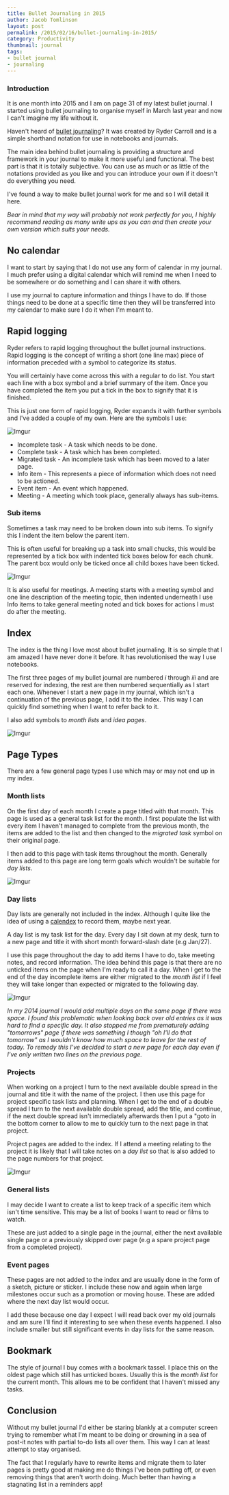 ```yaml
---
title: Bullet Journaling in 2015
author: Jacob Tomlinson
layout: post
permalink: /2015/02/16/bullet-journaling-in-2015/
category: Productivity
thumbnail: journal
tags:
- bullet journal
- journaling
---
```


### Introduction

It is one month into 2015 and I am on page 31 of my latest bullet journal. I started
using bullet journaling to organise myself in March last year and now I can't
imagine my life without it.

Haven't heard of [bullet journaling][1]? It was created by Ryder Carroll
and is a simple shorthand notation for use in notebooks and journals.

The main idea behind bullet journaling is providing a structure and framework
in your journal to make it more useful and functional. The best part is that it
is totally subjective. You can use as much or as little of the notations provided as you like
and you can introduce your own if it doesn't do everything you need.

I've found a way to make bullet journal work for me and so I will detail it here.

_Bear in mind that my way will probably not work perfectly for you, I highly recommend
reading as many write ups as you can and then create your own version which suits
your needs._

## No calendar

I want to start by saying that I do not use any form of calendar in my journal.
I much prefer using a digital calendar which will remind
me when I need to be somewhere or do something and I can share it with others.

I use my journal to capture information and things I have to do. If those things
need to be done at a specific time then they will be transferred into my calendar
to make sure I do it when I'm meant to.

## Rapid logging

Ryder refers to rapid logging throughout the bullet journal instructions. Rapid
logging is the concept of writing a short (one line max) piece of information
preceded with a symbol to categorize its status.

You will certainly have come across this with a regular to do list. You start each
line with a box symbol and a brief summary of the item. Once you have completed
the item you put a tick in the box to signify that it is finished.

This is just one form of rapid logging, Ryder expands it with further symbols
and I've added a couple of my own. Here are the symbols I use:

![Imgur](http://i.imgur.com/zo6hxHH.png)

* Incomplete task - A task which needs to be done.
* Complete task - A task which has been completed.
* Migrated task - An incomplete task which has been moved to a later page.
* Info item - This represents a piece of information which does not need to be actioned.
* Event item - An event which happened.
* Meeting - A meeting which took place, generally always has sub-items.

### Sub items

Sometimes a task may need to be broken down into sub items. To signify this I
indent the item below the parent item.

This is often useful for breaking up a task into small chucks, this would be
represented by a tick box with indented tick boxes below for each chunk. The parent
box would only be ticked once all child boxes have been ticked.

![Imgur](http://i.imgur.com/2efAwt3.png)

It is also useful for meetings. A meeting starts with a meeting symbol and one
line description of the meeting topic, then indented underneath I use Info items
to take general meeting noted and tick boxes for actions I must do after the meeting.


## Index

The index is the thing I love most about bullet journaling. It is so simple that
I am amazed I have never done it before. It has revolutionised the way I use
notebooks.

The first three pages of my bullet journal are numbered _i_ through _iii_ and are reserved
for indexing, the rest are then numbered sequentially as I start each one.
Whenever I start a new page in my journal, which isn't a continuation
of the previous page, I add it to the index. This way I can quickly find something
when I want to refer back to it.

I also add symbols to _month lists_ and _idea pages_.

![Imgur](http://i.imgur.com/fDacIu6.png)

## Page Types

There are a few general page types I use which may or may not end up in my index.

### Month lists

On the first day of each month I create a page titled with that month. This page
is used as a general task list for the month. I first populate the list with
every item I haven't managed to complete from the previous month, the items are
added to the list and then changed to the _migrated task_ symbol on their original
page.

I then add to this page with task items throughout the month. Generally items
added to this page are long term goals which wouldn't be suitable for _day lists_.

![Imgur](http://i.imgur.com/dx1aRxD.png)

### Day lists

Day lists are generally not included in the index. Although I quite like the idea
of using a [calendex][2] to record them, maybe next year.

A day list is my task list for the day. Every day I sit down at my desk, turn to
a new page and title it with short month forward-slash date (e.g Jan/27).

I use this page throughout the day to add items I have to do, take meeting notes,
and record information. The idea behind this page is that there are no unticked items on the page
when I'm ready to call it a day. When I get to the end of the day incomplete items
are either migrated to the _month list_ if I feel they will take longer than expected
or migrated to the following day.

![Imgur](http://i.imgur.com/n48N9ka.png)

_In my 2014 journal I would add multiple days on the same page if there was space.
I found this problematic when looking back over old entries as it was hard to find
a specific day. It also stopped me from prematurely adding "tomorrows" page if
there was something I though "oh I'll do that tomorrow" as I wouldn't know how
much space to leave for the rest of today. To remedy this I've decided to start a new
page for each day even if I've only written two lines on the previous page._

### Projects

When working on a project I turn to the next available double spread in the journal
and title it with the name of the project. I then use this page for project specific
task lists and planning. When I get to the end of a double spread I turn to the next
available double spread, add the title, and continue, if the next double spread isn't immediately
afterwards then I put a "goto in the bottom corner to allow to me to
quickly turn to the next page in that project.

Project pages are added to the index. If I attend a meeting relating to the project
it is likely that I will take notes on a _day list_ so that is also added
to the page numbers for that project.

![Imgur](http://i.imgur.com/nsJRtRd.png)

### General lists

I may decide I want to create a list to keep track of a specific item which isn't
time sensitive. This may be a list of books I want to read or films to watch.

These are just added to a single page in the journal, either the next available
single page or a previously skipped over page (e.g a spare project page from
a completed project).

### Event pages

These pages are not added to the index and are usually done in the form of a sketch,
picture or sticker. I include these now and again when large milestones occur such
as a promotion or moving house. These are added where the next day list would
occur.

I add these because one day I expect I will read back over my old journals and
am sure I'll find it interesting to see when these events happened. I also include
smaller but still significant events in day lists for the same reason.

## Bookmark

The style of journal I buy comes with a bookmark tassel. I place this on the
oldest page which still has unticked boxes. Usually this is the _month list_ for
the current month. This allows me to be confident that I haven't missed any tasks.


## Conclusion

Without my bullet journal I'd either be staring blankly at a computer screen trying
to remember what I'm meant to be doing or drowning in a sea of post-it notes with
partial to-do lists all over them. This way I can at least attempt to stay
organised.

The fact that I regularly have to rewrite items and migrate them to later pages is
pretty good at making me do things I've been putting off, or even removing
things that aren't worth doing. Much better than having a stagnating list in a
reminders app!

[1]: http://www.bulletjournal.com/
[2]: http://eddyhope.com/bullet-journal-future-events-solution/
